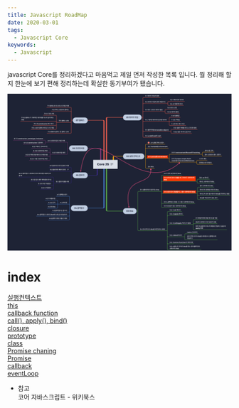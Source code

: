 ```yaml
---
title: Javascript RoadMap
date: 2020-03-01
tags:
  - Javascript Core
keywords:
  - Javascript
---
```



javascript Core를 정리하겠다고 마음먹고 제일 먼저 작성한 목록 입니다.
뭘 정리해 할지 한눈에 보기 편해 정리하는데 확실한 동기부여가 됐습니다.


![JavascriptRoadMap](JavascriptRoadMap.png)

# index
[실행컨텍스트](https://happyjy.github.io/Excute-context/)  
[this](https://happyjy.github.io/this/)  
[callback function](https://happyjy.github.io/callback/)  
[call(), apply(), bind()](https://happyjy.github.io/call(),%20apply(),%20bind()/)  
[closure](https://happyjy.github.io/closure/)  
[prototype](https://happyjy.github.io/prototype/)  
[class](https://happyjy.github.io/class/)  
[Promise chaning](http://happyjy.github.io/3_Promise%20chaning/)  
[Promise](https://happyjy.github.io/2_Promise/)  
[callback](https://happyjy.github.io/1_callback/)  
[eventLoop](https://happyjy.github.io/eventLoop/)

- 참고  
코어 자바스크립트 - 위키북스